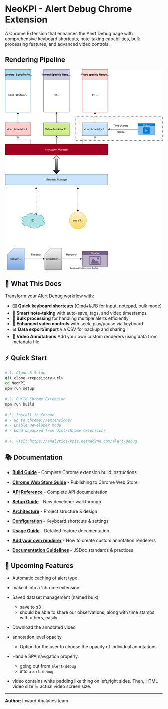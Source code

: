 # NeoKPI - Alert Debug Chrome Extension

A Chrome Extension that enhances the Alert Debug page with comprehensive keyboard shortcuts, note-taking capabilities, bulk processing features, and advanced video controls.

## Rendering Pipeline
![NeoKPI2 drawio](docs/assets/Rendering_pipeline.svg)

## 🎯 What This Does

Transform your Alert Debug workflow with:
- ⌨️ **Quick keyboard shortcuts** (Cmd+I/J/B for input, notepad, bulk mode)
- 📝 **Smart note-taking** with auto-save, tags, and video timestamps
- 🔄 **Bulk processing** for handling multiple alerts efficiently  
- 🎥 **Enhanced video controls** with seek, play/pause via keyboard
- 📊 **Data export/import** via CSV for backup and sharing
- 🎯 **Video Annotations** Add your own custom renderers using data from metadata file

## ⚡ Quick Start

```bash
# 1. Clone & Setup
git clone <repository-url>
cd NeoKPI
npm run setup

# 2. Build Chrome Extension
npm run build

# 3. Install in Chrome
# - Go to chrome://extensions/
# - Enable Developer mode
# - Load unpacked from dist/chrome-extension/

# 4. Visit https://analytics-kpis.netradyne.com/alert-debug
```

## 📚 Documentation

- **[Build Guide](docs/BUILD_GUIDE.md)** - Complete Chrome extension build instructions

- **[Chrome Web Store Guide](CHROME_WEB_STORE_GUIDE.md)** - Publishing to Chrome Web Store
- **[API Reference](docs/API.md)** - Complete API documentation
- **[Setup Guide](docs/ONBOARDING.md)** - New developer walkthrough
- **[Architecture](docs/ARCHITECTURE.md)** - Project structure & design
- **[Configuration](docs/CONFIGURATION.md)** - Keyboard shortcuts & settings
- **[Usage Guide](docs/USAGE.md)** - Detailed feature documentation
- **[Add your own renderer](docs/AddingNewRenderer.md)** - How to create custom annotation renderers
- **[Documentation Guidelines](docs/DOCUMENTATION_GUIDELINES.md)** - JSDoc standards & practices

## 🚀 Upcoming Features

- Automatic caching of alert type
- make it into a 'chrome extension'
- Saved dataset management (named bulk)
  - save to s3
  - should be able to share our observations, along with time stamps with others, easily.
 
- Download the annotated video
- annotation level opacity
  - Option for the user to choose the opacity of individual annotations
- Handle SPA navigation properly.
  - going out from `alert-debug`
  - into `alert-debug`
- video contains white padding like thing on left,right sides. Then, HTML video size != actual video screen size.

---

**Author**: Inward Analytics team
